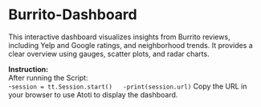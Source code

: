 # Burrito-Dashboard


This interactive dashboard visualizes insights from Burrito reviews, including Yelp and Google ratings, and neighborhood trends. 
It provides a clear overview using gauges, scatter plots, and radar charts.

**Instruction:** <br> After running the Script: <br>
-```session = tt.Session.start()  
-print(session.url)```
Copy the URL in your browser to use Atoti to display the dashboard.
